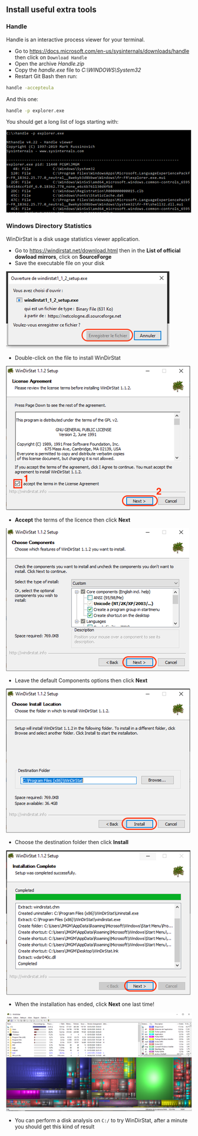 ## Install useful extra tools

### Handle

Handle is an interactive process viewer for your terminal.

- Go to https://docs.microsoft.com/en-us/sysinternals/downloads/handle then click on `Download Handle`
- Open the archive _Handle.zip_
- Copy the _handle.exe_ file to _C:\WINDOWS\System32_
- Restart Git Bash then run:
```bash
handle -accepteula
```
And this one:
```bash
handle -p explorer.exe
```

You should get a long list of logs starting with:

![](images/handle.PNG)

### Windows Directory Statistics

WinDirStat is a disk usage statistics viewer application.

- Go to https://windirstat.net/download.html then in the **List of official dowload mirrors**, click on **SourceForge**
- Save the executable file on your disk

![](images/windirstat_save.PNG)

- Double-click on the file to install WinDirStat

![](images/windirstat_tol.PNG)

- **Accept** the terms of the licence then click **Next**

![](images/windirstat_options.PNG)

- Leave the default Components options then click **Next**

![](images/windirstat_install.PNG)

- Choose the destination folder then click **Install**

![](images/windirstat_launch.PNG)

- When the installation has ended, click **Next** one last time!

![](images/windirstat_result.PNG)

- You can perform a disk analysis on `C:/` to try WinDirStat, after a minute you should get this kind of result

